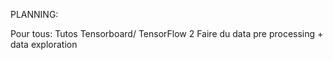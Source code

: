 PLANNING:

Pour tous: Tutos Tensorboard/ TensorFlow 2
Faire du data pre processing + data exploration
  
  
